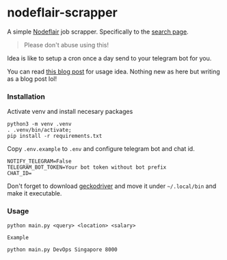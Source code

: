 # nodeflair-scrapper

A simple [Nodeflair](https://nodeflair.com) job scrapper. Specifically to the [search page](https://nodeflair.com/jobs?query=Automation&page=1&sort_by=relevant&countries%5B%5D=Singapore&salary_min=10000).

> Please don't abuse using this!

Idea is like to setup a cron once a day send to your telegram bot for you.

You can read [this blog post](https://setkyar.com/scrapping-nodeflair-and-notify-to-telegram) for usage idea. Nothing new as here but writing as a blog post lol!

### Installation

Activate venv and install necesary packages

```
python3 -m venv .venv
. .venv/bin/activate;
pip install -r requirements.txt
```

Copy `.env.example` to `.env` and configure telegram bot and chat id.

```
NOTIFY_TELEGRAM=False
TELEGRAM_BOT_TOKEN=Your bot token without bot prefix
CHAT_ID=
```

Don't forget to download [geckodriver](https://github.com/mozilla/geckodriver/releases) and move it under `~/.local/bin` and make it executable.

### Usage

```
python main.py <query> <location> <salary>

Example

python main.py DevOps Singapore 8000
```